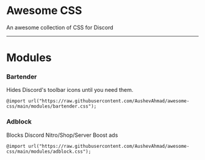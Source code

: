 # Awesome CSS
An awesome collection of CSS for Discord


---
# Modules

### Bartender

Hides Discord's toolbar icons until you need them. 
```
@import url("https://raw.githubusercontent.com/AushevAhmad/awesome-css/main/modules/bartender.css");
```
### Adblock
Blocks Discord Nitro/Shop/Server Boost ads
```
@import url("https://raw.githubusercontent.com/AushevAhmad/awesome-css/main/modules/adblock.css");
```
